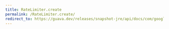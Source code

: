 ```yaml
---
title: RateLimiter.create
permalink: /RateLimiter.create/
redirect_to: https://guava.dev/releases/snapshot-jre/api/docs/com/google/common/util/concurrent/RateLimiter.html#create-double-
---
```

